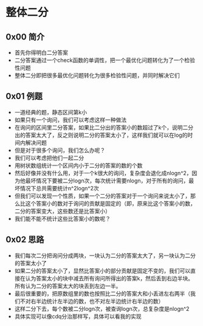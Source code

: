 # 整体二分 #
## 0x00 简介 ##
- 首先你得明白二分答案
- 二分答案通过一个check函数的单调性，把一个最优化问题转化为了一个检验性问题
- 整体二分即把很多最优化问题转化为很多检验性问题，并同时解决它们

## 0x01 例题 ##
- 一道经典的题，静态区间第k小
- 如果只有一个询问，我们可以考虑这样一种做法
- 在询问的区间里二分答案，如果比二分出的答案小的数超过了k个，说明二分出的答案太大了，反之则说明二分的答案太小了，这样我们就可以在log的时间内解决问题
- 但是对于很多个询问，我们怎么办呢？
- 我们可以考虑把他们一起二分
- 用树状数组统计一个区间内小于二分的答案的数的个数
- 然后好像并没有什么用，对于一个k很大的询问，复杂度会退化成nlogn^2，因为他最坏情况下要被二分logn次，每次统计需要nlogn，对于所有的询问，最坏情况下总共需要统计n^2logn^2次
- 但我们可以发现一个性质，如果一个二分的答案对于一个询问来说太小了，那么比这个答案小的数对于询问的贡献是固定的（即，原来比这个答案小的数，二分的答案变大，这些数还是比答案小）
- 我们能不能不统计这些比答案小的数呢？

## 0x02 思路 ##
- 我们每次二分把询问分成两块，一块认为二分的答案太大了，另一块认为二分的答案太小了
- 如果二分的答案太小了，显然比答案小的部分贡献是固定不变的，我们可以直接在认为答案太小的块中减去所有询问所得出的答案k，然后丢到右边半块。所有认为二分的答案太大的块丢到左边一半。
- 最后很重要的，把原数组里的数也按照比二分的答案大和小丢进左右两半（我们不对右半边统计左半边的数，也不对左半边统计右半边的数）
- 这样二分下去，每个数被二分logn次，被查询logn次，总复杂度是nlogn^2
- 具体实现可以像cdq分治那样写，具体可以看我的实现